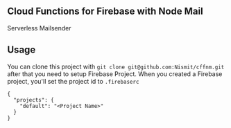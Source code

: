 ## Cloud Functions for Firebase with Node Mail
Serverless Mailsender

## Usage
You can clone this project with `git clone git@github.com:Nismit/cffnm.git` after that you need to setup Firebase Project. When you created a Firebase project, you'll set the project id to `.firebaserc`

```
{
  "projects": {
    "default": "<Project Name>"
  }
}
```